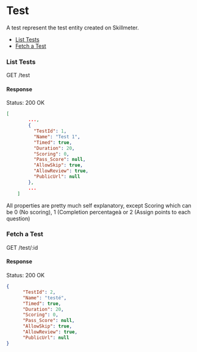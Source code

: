 Test
====

A test represent the test entity created on Skillmeter. 

* [List Tests](#list-tests)
* [Fetch a Test](#fetch-a-test)

### List Tests

  GET /test

#### Response

Status: 200 OK

```json
[
        ...,
        {
		  "TestId": 1,
		  "Name": "Test 1",
		  "Timed": true,
		  "Duration": 20,
		  "Scoring": 0,
		  "Pass_Score": null,
		  "AllowSkip": true,
		  "AllowReview": true,
		  "PublicUrl": null		
        },
        ...
    ]
```
All properties are pretty much self explanatory, except Scoring which can be 0 (No scoring), 1 (Completion percentageà or 2 (Assign points to each question)

### Fetch a Test

  GET /test/:id

#### Response

  Status: 200 OK

```json
{
      "TestId": 2,
      "Name": "testé",
      "Timed": true,
      "Duration": 20,
      "Scoring": 0,
      "Pass_Score": null,
      "AllowSkip": true,
      "AllowReview": true,
      "PublicUrl": null
}
```
